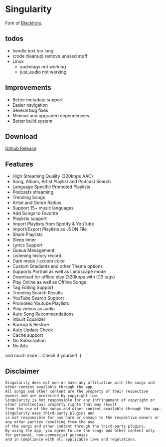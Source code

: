 # Singularity
Fork of [Blackhole](https://github.com/BrightDV/BlackHole/).

## todos
- handle text too long
- (code cleanup) remove unused stuff
- Linux
  - audiotags not working
  - just_audio not working

## Improvements
- Better metadata support
- Easier navigation
- Several bug fixes
- Minimal and upgraded dependencies
- Better build system


## Download
[Github Release](https://github.com/atinba/Singularity/releases/latest)

## Features

- High Streaming Quality (320kbps AAC)
- Song, Album, Artist Playlist and Podcast Search
- Language Specific Promoted Playlists
- Podcasts streaming
- Trending Songs
- Artist and Genre Radios
- Support 15+ music languages
- Add Songs to Favorite
- Playlists support
- Import Playlists from Spotify & YouTube
- Import/Export Playlists as JSON File
- Share Playlists
- Sleep timer
- Lyrics Support
- Queue Management
- Listening history record
- Dark mode / accent color
- Custom Gradients and other Theme options
- Supports Portrait as well as Landscape mode
- Download for offline play (320kbps with ID3 tags)
- Play Online as well as Offline Songs
- Tag Editing Support
- Trending Search Results
- YouTube Search Support
- Promoted Youtube Playlists
- Play videos as audio
- Auto Song Recommendations
- Inbuilt Equalizer
- Backup & Restore
- Auto Update Check
- Cache support
- No Subscription
- No Ads

and much more...
Check it yourself :)

## Disclaimer
```
Singularity does not own or have any affiliation with the songs and other content available through the app.
All songs and other content are the property of their respective owners and are protected by copyright law.
Singularity is not responsible for any infringement of copyright or other intellectual property rights that may result
from the use of the songs and other content available through the app. Singularity uses third-party plugins and
is not responsible for any harm or damage to the respective owners or any other parties resulting from the use
of the songs and other content through the third-party plugins.
By using the app, you agree to use the songs and other content only for personal, non-commercial purposes
and in compliance with all applicable laws and regulations.
```
